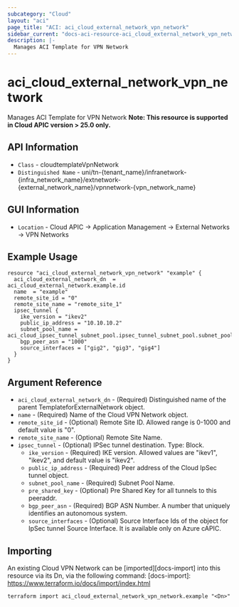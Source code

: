 ```yaml
---
subcategory: "Cloud"
layout: "aci"
page_title: "ACI: aci_cloud_external_network_vpn_network"
sidebar_current: "docs-aci-resource-aci_cloud_external_network_vpn_network"
description: |-
  Manages ACI Template for VPN Network
---
```


# aci_cloud_external_network_vpn_network #

Manages ACI Template for VPN Network
<b>Note: This resource is supported in Cloud APIC version > 25.0 only.</b>

## API Information ##

* `Class` - cloudtemplateVpnNetwork
* `Distinguished Name` - uni/tn-{tenant_name}/infranetwork-{infra_network_name}/extnetwork-{external_network_name}/vpnnetwork-{vpn_network_name}

## GUI Information ##

* `Location` -  Cloud APIC -> Application Management -> External Networks -> VPN Networks


## Example Usage ##

```hcl
resource "aci_cloud_external_network_vpn_network" "example" {
  aci_cloud_external_network_dn  = aci_cloud_external_network.example.id
  name  = "example"
  remote_site_id = "0"
  remote_site_name = "remote_site_1"
  ipsec_tunnel {
    ike_version = "ikev2"
    public_ip_address = "10.10.10.2"
    subnet_pool_name = aci_cloud_ipsec_tunnel_subnet_pool.ipsec_tunnel_subnet_pool.subnet_pool_name
    bgp_peer_asn = "1000"
    source_interfaces = ["gig2", "gig3", "gig4"]
  }
}
```

## Argument Reference ##

* `aci_cloud_external_network_dn` - (Required) Distinguished name of the parent TemplateforExternalNetwork object.
* `name` - (Required) Name of the Cloud VPN Network object.
* `remote_site_id` - (Optional) Remote Site ID. Allowed range is 0-1000 and default value is "0".
* `remote_site_name` - (Optional) Remote Site Name.
* `ipsec_tunnel` - (Optional) IPSec tunnel destination. Type: Block.
    * `ike_version` - (Required) IKE version. Allowed values are "ikev1", "ikev2", and default value is "ikev2".
    * `public_ip_address` - (Required) Peer address of the Cloud IpSec tunnel object.
    * `subnet_pool_name` - (Required) Subnet Pool Name.
    * `pre_shared_key` - (Optional) Pre Shared Key for all tunnels to this peeraddr.
    * `bgp_peer_asn` - (Required) BGP ASN Number. A number that uniquely identifies an autonomous system.
    * `source_interfaces` - (Optional) Source Interface Ids of the object for IpSec tunnel Source Interface. It is available only on Azure cAPIC.


## Importing ##

An existing Cloud VPN Network can be [imported][docs-import] into this resource via its Dn, via the following command:
[docs-import]: https://www.terraform.io/docs/import/index.html


```
terraform import aci_cloud_external_network_vpn_network.example "<Dn>"
```